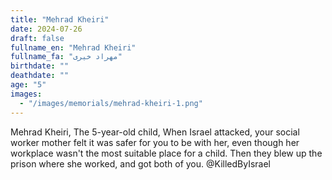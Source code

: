 ```yaml
---
title: "Mehrad Kheiri"
date: 2024-07-26
draft: false
fullname_en: "Mehrad Kheiri"
fullname_fa: "مهراد خیری"
birthdate: ""
deathdate: ""
age: "5"
images:
  - "/images/memorials/mehrad-kheiri-1.png"
---
```


Mehrad Kheiri,
The 5-year-old child,
When Israel attacked, your social worker mother felt it was safer for you to be with her, even though her workplace wasn't the most suitable place for a child. Then they blew up the prison where she worked, and got both of you.
@KilledByIsrael